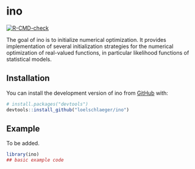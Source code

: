 
<!-- README.md is generated from README.Rmd. Please edit that file -->

# ino

<!-- badges: start -->

[![R-CMD-check](https://github.com/loelschlaeger/ino/workflows/R-CMD-check/badge.svg)](https://github.com/loelschlaeger/ino/actions)
<!-- badges: end -->

The goal of ino is to initialize numerical optimization. It provides
implementation of several initialization strategies for the numerical
optimization of real-valued functions, in particular likelihood
functions of statistical models.

## Installation

<!-- You can install the released version of ino from [CRAN](https://CRAN.R-project.org) with: -->
<!-- ``` r -->
<!-- install.packages("ino") -->
<!-- ``` -->

You can install the development version of ino from
[GitHub](https://github.com/) with:

``` r
# install.packages("devtools")
devtools::install_github("loelschlaeger/ino")
```

## Example

To be added.

``` r
library(ino)
## basic example code
```
